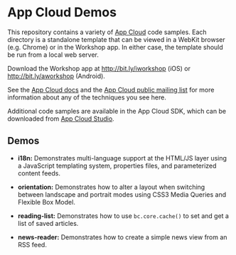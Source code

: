 # App Cloud Demos

This repository contains a variety of [App Cloud](http://www.brightcove.com/en/content-app-platform) 
code samples. Each directory is a standalone template that can be viewed in a
WebKit browser (e.g. Chrome) or in the Workshop app. In either case, the
template should be run from a local web server.

Download the Workshop app at http://bit.ly/iworkshop (iOS) or 
http://bit.ly/aworkshop (Android).

See the [App Cloud docs](http://docs.brightcove.com/en/app-cloud/) and the
[App Cloud public mailing list](http://groups.google.com/group/bcappcloud) for
more information about any of the techniques you see here.

Additional code samples are available in the App Cloud SDK, which can be downloaded 
from [App Cloud Studio](https://appcloud.brightcove.com/).

## Demos

* **i18n:** Demonstrates multi-language support at the HTML/JS layer using a
JavaScript templating system, properties files, and parameterized content
feeds.

* **orientation:** Demonstrates how to alter a layout when switching between 
landscape and portrait modes using CSS3 Media Queries and Flexible Box Model.

* **reading-list:** Demonstrates how to use `bc.core.cache()` to set and get
a list of saved articles.

* **news-reader:** Demonstrates how to create a simple news view from an RSS 
feed.
